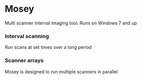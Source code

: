 # Mosey
Multi scanner interval imaging tool. Runs on Windows 7 and up

### Interval scanning
Run scans at set times over a long period

### Scanner arrays
Mosey is designed to run multiple scanners in parallel
